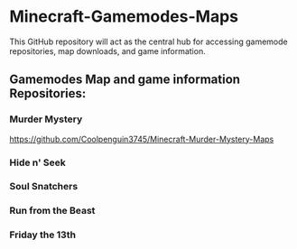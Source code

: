 # Minecraft-Gamemodes-Maps
This GitHub repository will act as the central hub for accessing gamemode repositories, map downloads, and game information.

## Gamemodes Map and game information Repositories:

### Murder Mystery

https://github.com/Coolpenguin3745/Minecraft-Murder-Mystery-Maps

### Hide n' Seek



### Soul Snatchers



### Run from the Beast



### Friday the 13th



